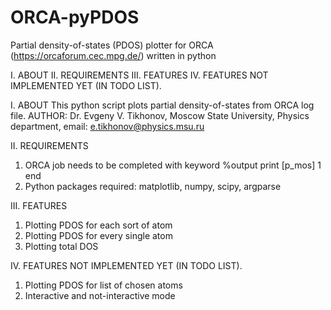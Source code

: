 # ORCA-pyPDOS
Partial density-of-states (PDOS) plotter for ORCA (https://orcaforum.cec.mpg.de/) written in python

I. ABOUT
II. REQUIREMENTS
III. FEATURES
IV. FEATURES NOT IMPLEMENTED YET (IN TODO LIST).

I. ABOUT
This python script plots partial density-of-states from ORCA log file.
AUTHOR: Dr. Evgeny V. Tikhonov, Moscow State University, Physics department, email: e.tikhonov@physics.msu.ru

II. REQUIREMENTS
1. ORCA job needs to be completed with keyword
%output print [p_mos] 1 end
2. Python packages required: matplotlib, numpy, scipy, argparse

III. FEATURES
1. Plotting PDOS for each sort of atom
2. Plotting PDOS for every single atom
3. Plotting total DOS

IV. FEATURES NOT IMPLEMENTED YET (IN TODO LIST).
1. Plotting PDOS for list of chosen atoms
2. Interactive and not-interactive mode

